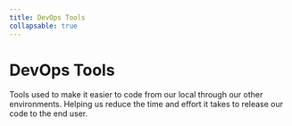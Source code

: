 ```yaml
---
title: DevOps Tools
collapsable: true
---
```


# DevOps Tools

Tools used to make it easier to code from our local through our other environments. Helping us reduce the time and effort it takes to release our code to the end user.